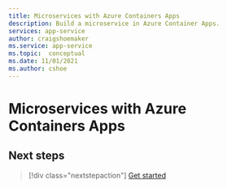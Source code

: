 ```yaml
---
title: Microservices with Azure Containers Apps
description: Build a microservice in Azure Container Apps.
services: app-service
author: craigshoemaker
ms.service: app-service
ms.topic:  conceptual
ms.date: 11/01/2021
ms.author: cshoe
---
```


# Microservices with Azure Containers Apps

<!-- PRELIMINARY OUTLINE

-->

## Next steps

> [!div class="nextstepaction"]
> [Get started](get-started.md)
